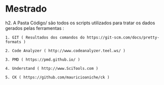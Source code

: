 # Mestrado

h2. A Pasta Código/ são todos os scripts utilizados para tratar os dados gerados pelas ferramentas :

	1. GIT ( Resultados dos comandos do https://git-scm.com/docs/pretty-formats )

	2. Code Analyzer ( http://www.codeanalyzer.teel.ws/ )

	3. PMD ( https://pmd.github.io/ )

	4. Understand ( http://www.SciTools.com )
	
	5. CK ( https://github.com/mauricioaniche/ck )